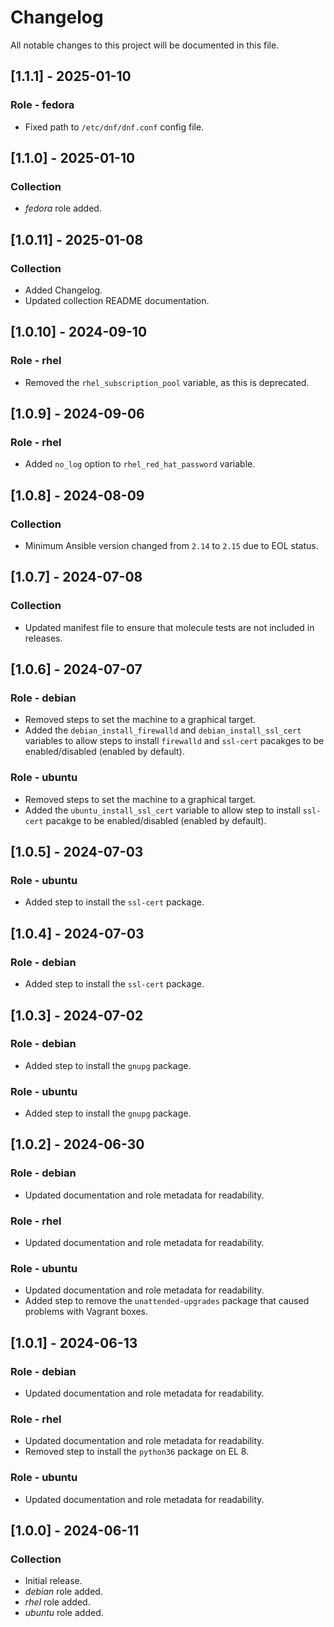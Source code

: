 # Changelog

All notable changes to this project will be documented in this file.

## [1.1.1] - 2025-01-10

### Role - fedora

- Fixed path to `/etc/dnf/dnf.conf` config file.

## [1.1.0] - 2025-01-10

### Collection

- *fedora* role added.

## [1.0.11] - 2025-01-08

### Collection

- Added Changelog.
- Updated collection README documentation.

## [1.0.10] - 2024-09-10

### Role - rhel

- Removed the `rhel_subscription_pool` variable, as this is deprecated.

## [1.0.9] - 2024-09-06

### Role - rhel

- Added `no_log` option to `rhel_red_hat_password` variable.

## [1.0.8] - 2024-08-09

### Collection

- Minimum Ansible version changed from `2.14` to `2.15` due to EOL status.

## [1.0.7] - 2024-07-08

### Collection

- Updated manifest file to ensure that molecule tests are not included in releases.

## [1.0.6] - 2024-07-07

### Role - debian

- Removed steps to set the machine to a graphical target.
- Added the `debian_install_firewalld` and `debian_install_ssl_cert` variables to allow steps to install `firewalld` and `ssl-cert` pacakges to be enabled/disabled (enabled by default).

### Role - ubuntu

- Removed steps to set the machine to a graphical target.
- Added the `ubuntu_install_ssl_cert` variable to allow step to install `ssl-cert` pacakge to be enabled/disabled (enabled by default).

## [1.0.5] - 2024-07-03

### Role - ubuntu

- Added step to install the `ssl-cert` package.

## [1.0.4] - 2024-07-03

### Role - debian

- Added step to install the `ssl-cert` package.

## [1.0.3] - 2024-07-02

### Role - debian

- Added step to install the `gnupg` package.

### Role - ubuntu

- Added step to install the `gnupg` package.

## [1.0.2] - 2024-06-30

### Role - debian

- Updated documentation and role metadata for readability.

### Role - rhel

- Updated documentation and role metadata for readability.

### Role - ubuntu

- Updated documentation and role metadata for readability.
- Added step to remove the `unattended-upgrades` package that caused problems with Vagrant boxes.

## [1.0.1] - 2024-06-13

### Role - debian

- Updated documentation and role metadata for readability.

### Role - rhel

- Updated documentation and role metadata for readability.
- Removed step to install the `python36` package on EL 8.

### Role - ubuntu

- Updated documentation and role metadata for readability.

## [1.0.0] - 2024-06-11

### Collection

- Initial release.
- *debian* role added.
- *rhel* role added.
- *ubuntu* role added.
